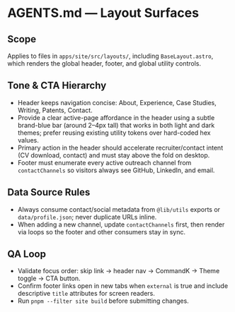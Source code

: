 # AGENTS.md — Layout Surfaces

## Scope
Applies to files in `apps/site/src/layouts/`, including `BaseLayout.astro`, which renders the global header, footer, and global
utility controls.

## Tone & CTA Hierarchy
- Header keeps navigation concise: About, Experience, Case Studies, Writing, Patents, Contact.
- Provide a clear active-page affordance in the header using a subtle brand-blue bar (around 2–4px tall) that works in both light and dark themes; prefer reusing existing utility tokens over hard-coded hex values.
- Primary action in the header should accelerate recruiter/contact intent (CV download, contact) and must stay above the fold on
desktop.
- Footer must enumerate every active outreach channel from `contactChannels` so visitors always see GitHub, LinkedIn, and email.

## Data Source Rules
- Always consume contact/social metadata from `@lib/utils` exports or `data/profile.json`; never duplicate URLs inline.
- When adding a new channel, update `contactChannels` first, then render via loops so the footer and other consumers stay in sync.

## QA Loop
- Validate focus order: skip link → header nav → CommandK → Theme toggle → CTA button.
- Confirm footer links open in new tabs when `external` is true and include descriptive `title` attributes for screen readers.
- Run `pnpm --filter site build` before submitting changes.
